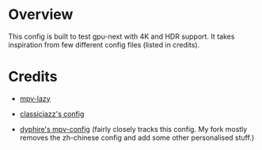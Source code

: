 # Overview

This config is built to test gpu-next with 4K and HDR support. It takes inspiration from few different config files (listed in credits).

# Credits

- [mpv-lazy](https://github.com/hooke007/MPV_lazy)

- [classicjazz's config](https://github.com/classicjazz/mpv-config)

- [dyphire's mpv-config](https://github.com/dyphire/mpv-config) (fairly closely tracks this config. My fork mostly removes the zh-chinese config and add some other personalised stuff.)
